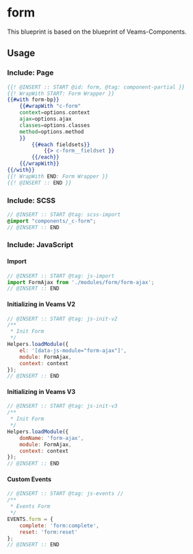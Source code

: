 # form

This blueprint is based on the blueprint of Veams-Components.

## Usage

### Include: Page

``` hbs
{{! @INSERT :: START @id: form, @tag: component-partial }}
{{! WrapWith START: Form Wrapper }}
{{#with form-bp}}
	{{#wrapWith "c-form"
	context=options.context
	ajax=options.ajax
	classes=options.classes
	method=options.method
	}}
		{{#each fieldsets}}
			{{> c-form__fieldset }}
		{{/each}}
	{{/wrapWith}}
{{/with}}
{{! WrapWith END: Form Wrapper }}
{{! @INSERT :: END }}
```

### Include: SCSS

``` scss
// @INSERT :: START @tag: scss-import 
@import "components/_c-form";
// @INSERT :: END
```

### Include: JavaScript

#### Import
``` js
// @INSERT :: START @tag: js-import 
import FormAjax from './modules/form/form-ajax';
// @INSERT :: END
```

#### Initializing in Veams V2
``` js
// @INSERT :: START @tag: js-init-v2 
/**
 * Init Form
 */
Helpers.loadModule({
	el: '[data-js-module="form-ajax"]',
	module: FormAjax,
	context: context
});
// @INSERT :: END
```

#### Initializing in Veams V3
``` js
// @INSERT :: START @tag: js-init-v3  
/**
 * Init Form
 */
Helpers.loadModule({
	domName: 'form-ajax',
	module: FormAjax,
	context: context
});
// @INSERT :: END
```

#### Custom Events
``` js
// @INSERT :: START @tag: js-events //
/**
 * Events Form
 */
EVENTS.form = {
	complete: 'form:complete',
	reset: 'form:reset'
};
// @INSERT :: END
```